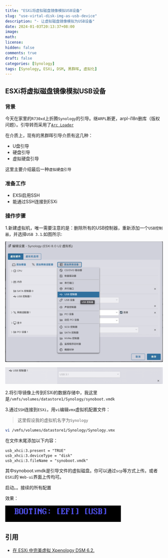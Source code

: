 ```yaml
---
title: "ESXi将虚拟磁盘镜像模拟USB设备"
slug: "use-virtal-disk-img-as-usb-device"
description: "- 让虚拟磁盘镜像模拟为USB设备"
date: 2024-01-03T20:13:37+08:00
image: 
math: 
license: 
hidden: false
comments: true
draft: false
categories: [Synology]
tags: [Synology, ESXi, DSM, 黑群晖, 虚拟化]
---
```

## ESXi将虚拟磁盘镜像模拟USB设备

### 背景

今天在家里的`R730xd`上折腾`Synology`的引导。继`ARPL`断更，arpl-i18n删库（版权问题）。引导转而采用了[`Arc Loader`](https://github.com/AuxXxilium/arc)

在介质上，现有的黑群晖引导介质有这几种：

+ U盘引导
+ 硬盘引导
+ 虚拟硬盘引导

这里主要介绍最后一种`虚拟硬盘引导`

### 准备工作

+ EXSi启用SSH
+ 能通过SSH连接到ESXi
  
### 操作步骤

1.新建虚拟机，唯一需要注意的是：删除所有的USB控制器，重新添加一个`USB控制器`，并选择`USB 3.1`.如图所示:

![result](add-usb-controller.png)

![result](add-usb-controller-2.png)

2.将引导镜像上传到ESXi的数据存储中，我这里是`/vmfs/volumes/datastore1/Synology/synoboot.vmdk`

3.通过`SSH`连接到`ESXi`，用`vi`编辑`vmx`虚拟机配置文件：
> 这里假设我的虚拟机名字为`Synology`

```bash
vi /vmfs/volumes/datastore1/Synology/Synology.vmx
```

在文件末尾添加以下内容：

```text
usb_xhci:3.present = "TRUE"
usb_xhci:3.deviceType = "disk"
usb_xhci:3.fileName = "synoboot.vmdk"
```

其中synoboot.vmdk是引导文件的虚拟磁盘。你可以通过`scp`等方式上传。或者`ESXi`的 `Web-ui`界面上传均可。

启动。。接续的所有配置

效果：

![result](result.png)

## 引用

+ [在 ESXi 中完美虚拟 Xpenology DSM 6.2.](https://snailium.com/server/xpenology-complete-virtualization-in-esxi.html)
